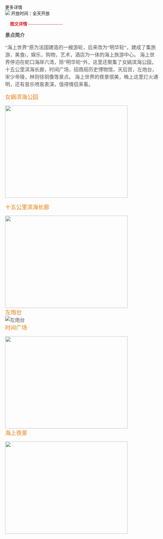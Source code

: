 <font face="微软雅黑">更多详情<br>
<img src="/assets/sj.png" > 开放时间：全天开放



  <font color="#e51d1d"  ><img src="/assets/图片详情.png" width=16px height=16px face="微软雅黑粗体">**图文详情**</font>
  <font color="#c01111">————————


<font color="#565654" size="3">**景点简介**


<font face="微软雅黑">“海上世界”原为法国建造的一艘游轮，后来改为”明华轮“，建成了集旅游，美食i，娱乐，购物，艺术，酒店为一体的海上旅游中心。
海上世界停泊在蛇口海岸六湾，除”明华轮“外，这里还聚集了女娲滨海公园，十五公里滨海长廊，时间广场，招商局历史博物馆，天后宫，左炮台，宋少帝陵，林则徐铜像等景点。
海上世界的夜景很美，晚上这里灯火通明，还有音乐喷泉表演，值得情侣来看。





<font color="#eb7f0c" size='4'>女娲滨海公园</font><br>


<img src="/assets/女娲.jpg" width=400px height=300px><br>

<font color="#eb7f0c" size='4'>十五公里滨海长廊</font><br>

<img src="/assets/滨海长廊.jpg" width=400px height=300px><br>
<font color="#eb7f0c" size='4'>左炮台</font><br>
![左炮台](/assets/左炮台.jpg)<br>
<font color="#eb7f0c" size='4'>时间广场</font><br>

<img src="/assets/时间广场.jpg" width=400px height=300px><br>
<font color="#eb7f0c" size='4'>海上夜景</font><br>

<img src="/assets/夜景.jpg" width=400px height=300px>
